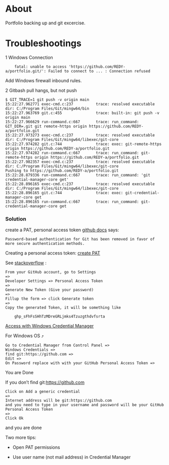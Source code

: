 # About

Portfolio backing up and git excercise.

# Troubleshootings

1 Windows Connection

```
    fatal: unable to access 'https://github.com/REDY-a/portfolio.git/': Failed to connect to ... : Connection refused
```

Add Windows firewall inbound rules.

2 Gitbash pull hangs, but not push

```
$ GIT_TRACE=1 git push -v origin main
15:22:27.962771 exec-cmd.c:237          trace: resolved executable dir: C:/Program Files/Git/mingw64/bin
15:22:27.963769 git.c:455               trace: built-in: git push -v origin main
15:22:27.966629 run-command.c:667       trace: run_command: GIT_DIR=.git git remote-https origin https://github.com/REDY-a/portfolio.git
15:22:27.973273 exec-cmd.c:237          trace: resolved executable dir: C:/Program Files/Git/mingw64/libexec/git-core
15:22:27.974282 git.c:744               trace: exec: git-remote-https origin https://github.com/REDY-a/portfolio.git
15:22:27.974282 run-command.c:667       trace: run_command: git-remote-https origin https://github.com/REDY-a/portfolio.git
15:22:27.982357 exec-cmd.c:237          trace: resolved executable dir: C:/Program Files/Git/mingw64/libexec/git-core
Pushing to https://github.com/REDY-a/portfolio.git
15:22:28.879336 run-command.c:667       trace: run_command: 'git credential-manager-core get'
15:22:28.896165 exec-cmd.c:237          trace: resolved executable dir: C:/Program Files/Git/mingw64/libexec/git-core
15:22:28.896165 git.c:744               trace: exec: git-credential-manager-core get
15:22:28.896165 run-command.c:667       trace: run_command: git-credential-manager-core get

```

### Solution

create a PAT, personal access token
[github docs](https://docs.github.com/en/get-started/getting-started-with-git/why-is-git-always-asking-for-my-password)
says:

```
Password-based authentication for Git has been removed in favor of more secure authentication methods.
```

Creating a personal access token:
[create PAT](https://docs.github.com/en/authentication/keeping-your-account-and-data-secure/creating-a-personal-access-token)

See [stackoverflow](https://stackoverflow.com/a/68781050) :

```
From your GitHub account, go to Settings
=>
Developer Settings => Personal Access Token
=>
Generate New Token (Give your password)
=>
Fillup the form => click Generate token
=>
Copy the generated Token, it will be something like

    ghp_sFhFsSHhTzMDreGRLjmks4Tzuzgthdvfsrta
```



[Access with Windows Credential Manager](
https://stackoverflow.com/questions/68775869/message-support-for-password-authentication-was-removed-please-use-a-personal)

For Windows OS ⤴

```
Go to Credential Manager from Control Panel =>
Windows Credentials =>
find git:https://github.com =>
Edit =>
On Password replace with with your GitHub Personal Access Token =>
```
You are Done

If you don’t find git:https://github.com

```
Click on Add a generic credential
=>
Internet address will be git:https://github.com
and you need to type in your username and password will be your GitHub Personal Access Token
=>
Click Ok
```
and you are done

Two more tips:

- Open PAT permissions

- Use user name (not mail address) in Credential Manager
